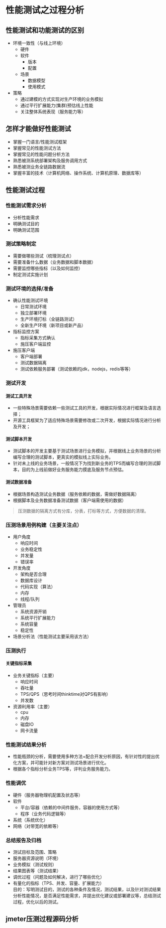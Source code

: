 # 性能测试之过程分析

## 性能测试和功能测试的区别
- 环境一致性（与线上环境）
  - 硬件
  - 软件
    - 版本
    - 配置
  - 场景
    - 数据模型
    - 使用模式
- 策略
  - 通过建模的方式实现对生产环境的业务模拟
  - 通过平行扩展能力(集群)预估线上性能
  - 关注整体系统表现（服务能力等）
  
## 怎样才能做好性能测试
- 掌握一门语言/性能测试框架
- 掌握常见的性能测试方法
- 掌握常见的性能问题分析方法
- 熟悉被测系统部署架构及服务调用方式
- 熟悉被测业务全链路数据流
- 掌握丰富的技术（计算机网络、操作系统、计算机原理、数据库等）

## 性能测试过程

### 性能测试需求分析
- 分析性能需求
- 明确测试目的
- 明确测试范围

### 测试策略制定
- 需要做哪些测试（梳理测试点）
- 需要准备什么数据（业务数据和脚本数据）
- 需要监控哪些指标（以及如何监控）
- 制定测试实施计划

### 测试环境的选择/准备
- 确认性能测试环境
  - 日常测试环境
  - 独立部署环境
  - 生产环境打标（全链路测试）
  - 全新生产环境（新项目或新产品）
- 指标监控方案
  - 指标采集方式确认
  - 施压客户端监控
- 施压客户端
  - 客户端部署
  - 测试数据隔离
  - 测试依赖服务部署（测试依赖的jdk，nodejs，redis等等）

### 测试开发

#### 测试工具开发
- 一些特殊场景需要依赖一些测试工具的开发，根据实际情况进行框架及语言选择；
- 开源工具框架为了适应特殊场景需要修改或二次开发，根据实际情况进行分析及开发；

#### 测试脚本开发
- 测试脚本的开发主要基于测试场景进行业务模拟，并根据线上业务场景的分析编写合理的测试脚本，更真实的模拟线上实际业务。
- 针对未上线的业务场景，一般情况下为找到新业务的TPS而编写合理的测试脚本，目的为上线前做好业务服务能力摸底及服务节点预估。

#### 测试数据准备
- 根据场景构造测试业务数据（服务依赖的数据，需做好数据隔离）
- 根据脚本及业务数据准备测试数据（客户端需使用的数据）
> 压测数据的隔离方式有分库，分表，打标等方式，方便数据的清理。

### 压测场景用例构建（主要关注点）
- 用户角度
  - 响应时间
  - 业务稳定性
  - 并发量
  - 错误率
- 开发角度
  - 架构是否合理
  - 数据库设计
  - 代码实现（算法）
  - 内存
  - 线程/队列
- 管理员
  - 系统资源开销
  - 系统平行扩展能力
  - 系统容量
  - 稳定性
- 场景分析法（性能测试主要采用该方法）

### 压测执行

#### 关键指标采集
- 业务关键指标（主要）
  - 响应时间
  - 吞吐量
  - TPS/QPS（思考时间thinktime对QPS有影响）
  - 并发数
- 资源利用率（主要）
  - cpu
  - 内存
  - 磁盘IO
  - 网卡流量
  
### 性能测试结果分析
- 性能瓶颈的分析，需要使用多种方法+配合开发分析原因，有针对性的提出优化方案，并可能针对新方案对测试场景进行优化。
- 根据各个指标分析业务TPS等，评判业务服务能力。

### 性能调优
- 硬件（服务器物理机配置及状态等）
- 软件
  - 平台/容器（依赖的中间件服务，容器的使用方式等）
  - 程序（业务代码逻辑等）
- 系统（系统优化）
- 网络（对带宽的依赖等）

### 总结报告及归档
- 测试目标及范围、策略
- 服务器资源说明（环境）
- 业务模拟（测试规则）
- 结果图表等（测试结果）
- 调优过程（问题及如何解决，进行了哪些优化）
- 有量化的指标（TPS、并发、容量、扩展能力）  
目的：写明测试目的，测试的各种条件及情况，测试结果，以及针对测试结果分析性能情况，是否满足性能需求，并提出优化建议或部署建议等，总结测试过程，优化以后的测试。

## jmeter压测过程源码分析

